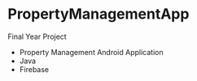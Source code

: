 # PropertyManagementApp
Final Year Project 
- Property Management Android Application
- Java
- Firebase
